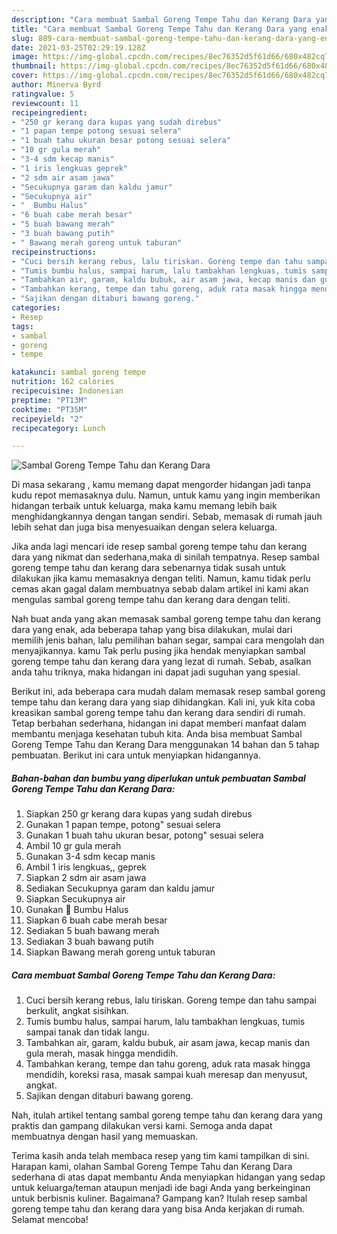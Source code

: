 ```yaml
---
description: "Cara membuat Sambal Goreng Tempe Tahu dan Kerang Dara yang enak Untuk Jualan"
title: "Cara membuat Sambal Goreng Tempe Tahu dan Kerang Dara yang enak Untuk Jualan"
slug: 889-cara-membuat-sambal-goreng-tempe-tahu-dan-kerang-dara-yang-enak-untuk-jualan
date: 2021-03-25T02:29:19.128Z
image: https://img-global.cpcdn.com/recipes/8ec76352d5f61d66/680x482cq70/sambal-goreng-tempe-tahu-dan-kerang-dara-foto-resep-utama.jpg
thumbnail: https://img-global.cpcdn.com/recipes/8ec76352d5f61d66/680x482cq70/sambal-goreng-tempe-tahu-dan-kerang-dara-foto-resep-utama.jpg
cover: https://img-global.cpcdn.com/recipes/8ec76352d5f61d66/680x482cq70/sambal-goreng-tempe-tahu-dan-kerang-dara-foto-resep-utama.jpg
author: Minerva Byrd
ratingvalue: 5
reviewcount: 11
recipeingredient:
- "250 gr kerang dara kupas yang sudah direbus"
- "1 papan tempe potong sesuai selera"
- "1 buah tahu ukuran besar potong sesuai selera"
- "10 gr gula merah"
- "3-4 sdm kecap manis"
- "1 iris lengkuas geprek"
- "2 sdm air asam jawa"
- "Secukupnya garam dan kaldu jamur"
- "Secukupnya air"
- "  Bumbu Halus"
- "6 buah cabe merah besar"
- "5 buah bawang merah"
- "3 buah bawang putih"
- " Bawang merah goreng untuk taburan"
recipeinstructions:
- "Cuci bersih kerang rebus, lalu tiriskan. Goreng tempe dan tahu sampai berkulit, angkat sisihkan."
- "Tumis bumbu halus, sampai harum, lalu tambakhan lengkuas, tumis sampai tanak dan tidak langu."
- "Tambahkan air, garam, kaldu bubuk, air asam jawa, kecap manis dan gula merah, masak hingga mendidih."
- "Tambahkan kerang, tempe dan tahu goreng, aduk rata masak hingga mendidih, koreksi rasa, masak sampai kuah meresap dan menyusut, angkat."
- "Sajikan dengan ditaburi bawang goreng."
categories:
- Resep
tags:
- sambal
- goreng
- tempe

katakunci: sambal goreng tempe 
nutrition: 162 calories
recipecuisine: Indonesian
preptime: "PT13M"
cooktime: "PT35M"
recipeyield: "2"
recipecategory: Lunch

---
```



![Sambal Goreng Tempe Tahu dan Kerang Dara](https://img-global.cpcdn.com/recipes/8ec76352d5f61d66/680x482cq70/sambal-goreng-tempe-tahu-dan-kerang-dara-foto-resep-utama.jpg)

Di masa  sekarang , kamu memang dapat mengorder hidangan jadi tanpa kudu repot memasaknya dulu. Namun, untuk kamu yang ingin memberikan hidangan terbaik untuk keluarga, maka kamu memang lebih baik menghidangkannya dengan tangan sendiri. Sebab, memasak di rumah jauh lebih sehat dan juga bisa menyesuaikan dengan selera keluarga.

Jika anda lagi mencari ide resep sambal goreng tempe tahu dan kerang dara yang nikmat dan sederhana,maka di sinilah tempatnya. Resep sambal goreng tempe tahu dan kerang dara  sebenarnya tidak susah untuk dilakukan jika kamu memasaknya dengan teliti. Namun, kamu tidak perlu cemas akan gagal dalam membuatnya 
sebab dalam artikel ini kami akan mengulas sambal goreng tempe tahu dan kerang dara dengan teliti.  



Nah buat anda yang akan memasak sambal goreng tempe tahu dan kerang dara yang enak, ada beberapa tahap yang bisa dilakukan, mulai dari memilih jenis bahan, lalu pemilihan bahan segar, sampai cara mengolah dan menyajikannya. kamu Tak perlu pusing jika hendak menyiapkan sambal goreng tempe tahu dan kerang dara yang lezat di rumah. Sebab, asalkan anda  tahu triknya, maka hidangan ini dapat jadi suguhan yang spesial.

Berikut ini, ada beberapa cara mudah dalam memasak resep sambal goreng tempe tahu dan kerang dara yang siap dihidangkan. Kali ini, yuk kita coba kreasikan sambal goreng tempe tahu dan kerang dara sendiri di rumah. Tetap berbahan sederhana, hidangan ini dapat memberi manfaat dalam membantu menjaga kesehatan tubuh kita. Anda bisa membuat Sambal Goreng Tempe Tahu dan Kerang Dara menggunakan 14 bahan dan 5 tahap pembuatan. Berikut ini cara untuk menyiapkan hidangannya.

<!--inarticleads1-->

##### Bahan-bahan dan bumbu yang diperlukan untuk pembuatan Sambal Goreng Tempe Tahu dan Kerang Dara:

1. Siapkan 250 gr kerang dara kupas yang sudah direbus
1. Gunakan 1 papan tempe, potong&#34; sesuai selera
1. Gunakan 1 buah tahu ukuran besar, potong&#34; sesuai selera
1. Ambil 10 gr gula merah
1. Gunakan 3-4 sdm kecap manis
1. Ambil 1 iris lengkuas,, geprek
1. Siapkan 2 sdm air asam jawa
1. Sediakan Secukupnya garam dan kaldu jamur
1. Siapkan Secukupnya air
1. Gunakan  🧄 Bumbu Halus
1. Siapkan 6 buah cabe merah besar
1. Sediakan 5 buah bawang merah
1. Sediakan 3 buah bawang putih
1. Siapkan  Bawang merah goreng untuk taburan




<!--inarticleads2-->

##### Cara membuat Sambal Goreng Tempe Tahu dan Kerang Dara:

1. Cuci bersih kerang rebus, lalu tiriskan. Goreng tempe dan tahu sampai berkulit, angkat sisihkan.
1. Tumis bumbu halus, sampai harum, lalu tambakhan lengkuas, tumis sampai tanak dan tidak langu.
1. Tambahkan air, garam, kaldu bubuk, air asam jawa, kecap manis dan gula merah, masak hingga mendidih.
1. Tambahkan kerang, tempe dan tahu goreng, aduk rata masak hingga mendidih, koreksi rasa, masak sampai kuah meresap dan menyusut, angkat.
1. Sajikan dengan ditaburi bawang goreng.




Nah, itulah artikel tentang  sambal goreng tempe tahu dan kerang dara  yang praktis dan gampang dilakukan versi kami. Semoga anda dapat membuatnya dengan hasil yang memuaskan. 

Terima kasih anda telah membaca resep yang tim kami tampilkan di sini. Harapan kami, olahan  Sambal Goreng Tempe Tahu dan Kerang Dara sederhana di atas dapat membantu Anda menyiapkan hidangan yang sedap untuk keluarga/teman ataupun menjadi ide bagi Anda yang berkeinginan untuk berbisnis kuliner. Bagaimana? Gampang kan? Itulah resep sambal goreng tempe tahu dan kerang dara yang bisa Anda kerjakan di rumah. Selamat mencoba!

